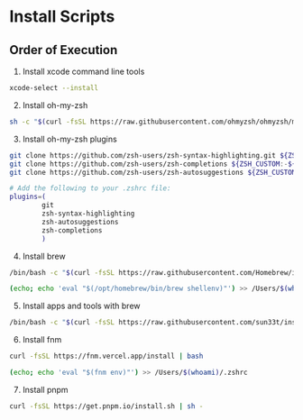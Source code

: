 # Install Scripts

## Order of Execution

1. Install xcode command line tools

```sh
xcode-select --install
```

2. Install oh-my-zsh

```sh
sh -c "$(curl -fsSL https://raw.githubusercontent.com/ohmyzsh/ohmyzsh/master/tools/install.sh)"
```

3. Install oh-my-zsh plugins

```sh
git clone https://github.com/zsh-users/zsh-syntax-highlighting.git ${ZSH_CUSTOM:-~/.oh-my-zsh/custom}/plugins/zsh-syntax-highlighting
git clone https://github.com/zsh-users/zsh-completions ${ZSH_CUSTOM:-${ZSH:-~/.oh-my-zsh}/custom}/plugins/zsh-completions
git clone https://github.com/zsh-users/zsh-autosuggestions ${ZSH_CUSTOM:-~/.oh-my-zsh/custom}/plugins/zsh-autosuggestions

# Add the following to your .zshrc file:
plugins=(
        git
        zsh-syntax-highlighting
        zsh-autosuggestions
        zsh-completions
        )
```

4. Install brew

```bash
/bin/bash -c "$(curl -fsSL https://raw.githubusercontent.com/Homebrew/install/HEAD/install.sh)"

(echo; echo 'eval "$(/opt/homebrew/bin/brew shellenv)"') >> /Users/$(whoami)/.zshrc
```

5. Install apps and tools with brew

```sh
/bin/bash -c "$(curl -fsSL https://raw.githubusercontent.com/sun33t/install-scripts-v2/main/install-brew.sh)"
```

6. Install fnm

```bash
curl -fsSL https://fnm.vercel.app/install | bash

(echo; echo 'eval "$(fnm env)"') >> /Users/$(whoami)/.zshrc
```

7. Install pnpm

```bash
curl -fsSL https://get.pnpm.io/install.sh | sh -
```
